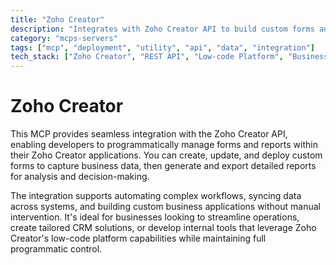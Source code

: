 ```yaml
---
title: "Zoho Creator"
description: "Integrates with Zoho Creator API to build custom forms and generate detailed reports for business applications."
category: "mcps-servers"
tags: ["mcp", "deployment", "utility", "api", "data", "integration"]
tech_stack: ["Zoho Creator", "REST API", "Low-code Platform", "Business Applications", "Data Management"]
---
```


# Zoho Creator

This MCP provides seamless integration with the Zoho Creator API, enabling developers to programmatically manage forms and reports within their Zoho Creator applications. You can create, update, and deploy custom forms to capture business data, then generate and export detailed reports for analysis and decision-making.

The integration supports automating complex workflows, syncing data across systems, and building custom business applications without manual intervention. It's ideal for businesses looking to streamline operations, create tailored CRM solutions, or develop internal tools that leverage Zoho Creator's low-code platform capabilities while maintaining full programmatic control.
